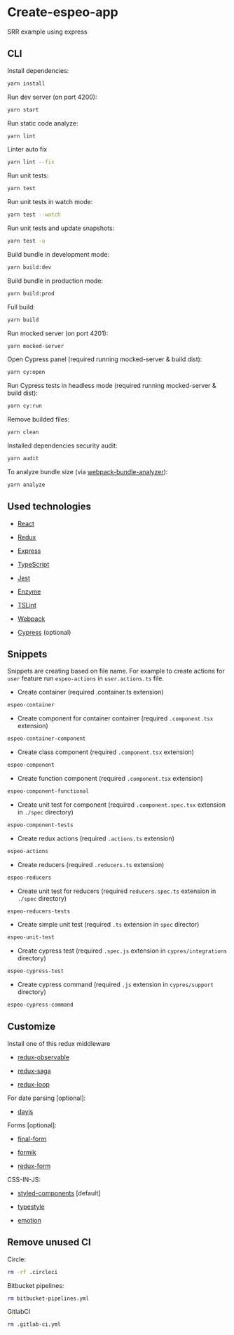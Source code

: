 # Create-espeo-app

SRR example using express

## CLI

Install dependencies:

```bash
yarn install
```

Run dev server (on port 4200):

```bash
yarn start
```

Run static code analyze:

```bash
yarn lint
```

Linter auto fix

```bash
yarn lint --fix
```

Run unit tests:

```bash
yarn test
```

Run unit tests in watch mode:

```bash
yarn test --watch
```

Run unit tests and update snapshots:

```bash
yarn test -u
```

Build bundle in development mode:

```bash
yarn build:dev
```

Build bundle in production mode:

```bash
yarn build:prod
```

Full build:

```bash
yarn build
```

Run mocked server (on port 4201):

```bash
yarn mocked-server
```

Open Cypress panel (required running mocked-server & build dist):

```bash
yarn cy:open
```

Run Cypress tests in headless mode (required running mocked-server & build dist):

```bash
yarn cy:run
```

Remove builded files:

```bash
yarn clean
```

Installed dependencies security audit:

```bash
yarn audit
```

To analyze bundle size (via [webpack-bundle-analyzer](https://github.com/webpack-contrib/webpack-bundle-analyzer)):

```bash
yarn analyze
```

## Used technologies

- [React](https://reactjs.org/)

- [Redux](https://redux.js.org/)

- [Express](https://expressjs.com/)

- [TypeScript](https://www.typescriptlang.org/)

- [Jest](https://jestjs.io/)

- [Enzyme](https://airbnb.io/enzyme/docs/guides/jest.html)

- [TSLint](https://palantir.github.io/tslint/)

- [Webpack](https://webpack.js.org/)

- [Cypress](https://cypress.io/) (optional)

## Snippets

Snippets are creating based on file name. For example to create actions for `user` feature run `espeo-actions` in `user.actions.ts` file.

- Create container (required .container.ts extension)

```bash
espeo-container
```

- Create component for container container (required `.component.tsx` extension)

```bash
espeo-container-component
```

- Create class component (required `.component.tsx` extension)

```bash
espeo-component
```

- Create function component (required `.component.tsx` extension)

```bash
espeo-component-functional
```

- Create unit test for component (required `.component.spec.tsx` extension in `./spec` directory)

```bash
espeo-component-tests
```

- Create redux actions (required `.actions.ts` extension)

```bash
espeo-actions
```

- Create reducers (required `.reducers.ts` extension)

```bash
espeo-reducers
```

- Create unit test for reducers (required `reducers.spec.ts` extension in `./spec` directory)

```bash
espeo-reducers-tests
```

- Create simple unit test (required `.ts` extension in `spec` director)

```bash
espeo-unit-test
```

- Create cypress test (required `.spec.js` extension in `cypres/integrations` directory)

```bash
espeo-cypress-test
```

- Create cypress command (required `.js` extension in `cypres/support` directory)

```bash
espeo-cypress-command
```

## Customize

Install one of this redux middleware

- [redux-observable](https://redux-observable.js.org/)

- [redux-saga](https://redux-saga.js.org/)

- [redux-loop](https://redux-loop.js.org/)

For date parsing [optional]:

- [dayjs](https://github.com/iamkun/dayjs)

Forms [optional]:

- [final-form](https://github.com/final-form/react-final-form#videos)

- [formik](https://jaredpalmer.com/formik)

- [redux-form](https://redux-form.com/8.2.2/)

CSS-IN-JS:

- [styled-components](https://www.styled-components.com) [default]

- [typestyle](https://github.com/typestyle/typestyle)

- [emotion](https://github.com/emotion-js/emotion)

## Remove unused CI

Circle:

```bash
rm -rf .circleci
```

Bitbucket pipelines:

```bash
rm bitbucket-pipelines.yml
```

GitlabCI

```bash
rm .gitlab-ci.yml
```
